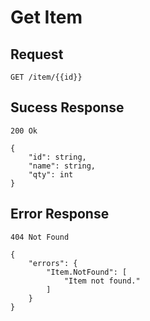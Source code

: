 # Get Item

## Request

```
GET /item/{{id}}
```

## Sucess Response

```
200 Ok

{
    "id": string,
    "name": string,
    "qty": int
}
```


## Error Response

```
404 Not Found

{
    "errors": {
        "Item.NotFound": [
            "Item not found."
        ]
    }
}
```
